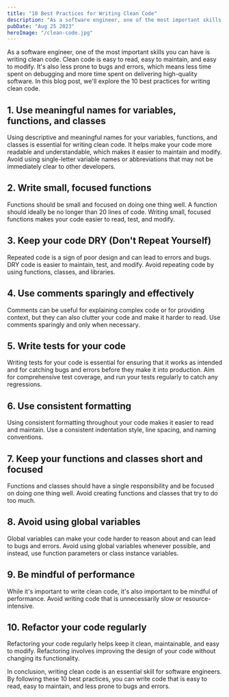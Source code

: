 ```yaml
---
title: "10 Best Practices for Writing Clean Code"
description: "As a software engineer, one of the most important skills you can have is writing clean code. Clean code is easy to read, easy to maintain, and easy to modify. It's also less prone to bugs and errors, which means less time spent on debugging and more time spent on delivering high-quality software. In this blog post, we'll explore the 10 best practices for writing clean code."
pubDate: "Aug 25 2023"
heroImage: "/clean-code.jpg"
---
```


As a software engineer, one of the most important skills you can have is writing clean code. Clean code is easy to read, easy to maintain, and easy to modify. It's also less prone to bugs and errors, which means less time spent on debugging and more time spent on delivering high-quality software. In this blog post, we'll explore the 10 best practices for writing clean code.

## 1. Use meaningful names for variables, functions, and classes

Using descriptive and meaningful names for your variables, functions, and classes is essential for writing clean code. It helps make your code more readable and understandable, which makes it easier to maintain and modify. Avoid using single-letter variable names or abbreviations that may not be immediately clear to other developers.

## 2. Write small, focused functions

Functions should be small and focused on doing one thing well. A function should ideally be no longer than 20 lines of code. Writing small, focused functions makes your code easier to read, test, and modify.

## 3. Keep your code DRY (Don't Repeat Yourself)

Repeated code is a sign of poor design and can lead to errors and bugs. DRY code is easier to maintain, test, and modify. Avoid repeating code by using functions, classes, and libraries.

## 4. Use comments sparingly and effectively

Comments can be useful for explaining complex code or for providing context, but they can also clutter your code and make it harder to read. Use comments sparingly and only when necessary.

## 5. Write tests for your code

Writing tests for your code is essential for ensuring that it works as intended and for catching bugs and errors before they make it into production. Aim for comprehensive test coverage, and run your tests regularly to catch any regressions.

## 6. Use consistent formatting

Using consistent formatting throughout your code makes it easier to read and maintain. Use a consistent indentation style, line spacing, and naming conventions.

## 7. Keep your functions and classes short and focused

Functions and classes should have a single responsibility and be focused on doing one thing well. Avoid creating functions and classes that try to do too much.

## 8. Avoid using global variables

Global variables can make your code harder to reason about and can lead to bugs and errors. Avoid using global variables whenever possible, and instead, use function parameters or class instance variables.

## 9. Be mindful of performance

While it's important to write clean code, it's also important to be mindful of performance. Avoid writing code that is unnecessarily slow or resource-intensive.

## 10. Refactor your code regularly

Refactoring your code regularly helps keep it clean, maintainable, and easy to modify. Refactoring involves improving the design of your code without changing its functionality.

In conclusion, writing clean code is an essential skill for software engineers. By following these 10 best practices, you can write code that is easy to read, easy to maintain, and less prone to bugs and errors.
